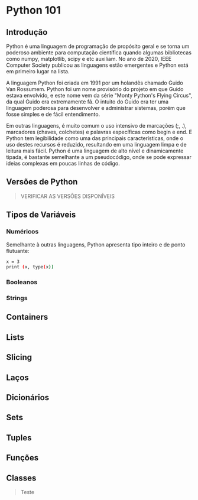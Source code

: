 # Python 101

## Introdução

  Python é uma linguagem de programação de propósito geral e se torna um poderoso ambiente para computação científica quando algumas bibliotecas como numpy, matplotlib, scipy e etc auxiliam. No ano de 2020, IEEE Computer Society publicou as linguagens estão emergentes e Python está em primeiro lugar na lista.
  
  A linguagem Python foi criada em 1991 por um holandês chamado Guido Van Rossumem. Python foi um nome provisório do projeto em que Guido estava envolvido, e este nome vem da série "Monty Python's Flying Circus", da qual Guido era extremamente fã. O intuito do Guido era ter uma linguagem poderosa para desenvolver e administrar sistemas, porém que fosse simples e de fácil entendimento.
  
  Em outras linguagens, é muito comum o uso intensivo de marcações (;, .), marcadores (chaves, colchetes) e palavras específicas como begin e end. E Python tem legibilidade como uma das principais características, onde o uso destes recursos é reduzido, resultando em uma linguagem limpa e de leitura mais fácil. Python é uma linguagem de alto nível e dinamicamente tipada, é bastante semelhante a um pseudocódigo, onde se pode expressar ideias complexas em poucas linhas de código.
  


## Versões de Python

> VERIFICAR AS VERSÕES DISPONÍVEIS

## Tipos de Variáveis

### Numéricos

Semelhante à outras linguagens, Python apresenta tipo inteiro e de ponto flutuante:

```sh
x = 3
print (x, type(x))
```

### Booleanos

### Strings


## Containers

## Lists

## Slicing

## Laços

## Dicionários

## Sets

## Tuples

## Funções

## Classes

> Teste
